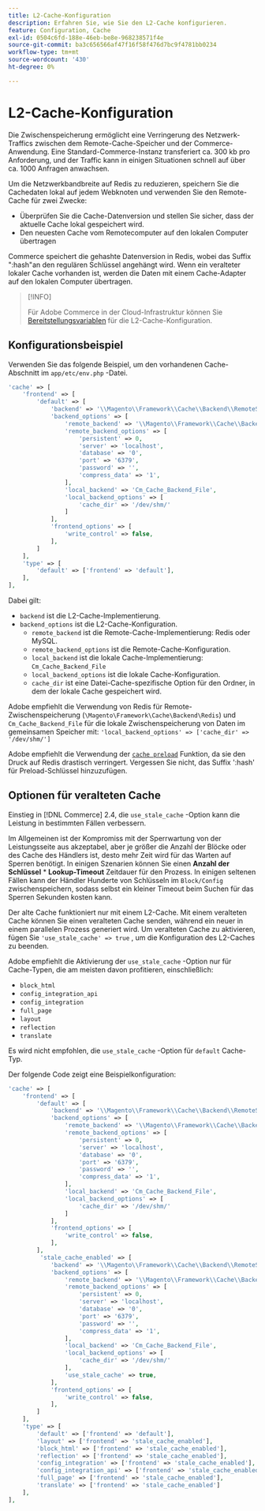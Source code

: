 ```yaml
---
title: L2-Cache-Konfiguration
description: Erfahren Sie, wie Sie den L2-Cache konfigurieren.
feature: Configuration, Cache
exl-id: 0504c6fd-188e-46eb-be8e-968238571f4e
source-git-commit: ba3c656566af47f16f58f476d7bc9f4781bb0234
workflow-type: tm+mt
source-wordcount: '430'
ht-degree: 0%

---
```


# L2-Cache-Konfiguration

Die Zwischenspeicherung ermöglicht eine Verringerung des Netzwerk-Traffics zwischen dem Remote-Cache-Speicher und der Commerce-Anwendung. Eine Standard-Commerce-Instanz transferiert ca. 300 kb pro Anforderung, und der Traffic kann in einigen Situationen schnell auf über ca. 1000 Anfragen anwachsen.

Um die Netzwerkbandbreite auf Redis zu reduzieren, speichern Sie die Cachedaten lokal auf jedem Webknoten und verwenden Sie den Remote-Cache für zwei Zwecke:

- Überprüfen Sie die Cache-Datenversion und stellen Sie sicher, dass der aktuelle Cache lokal gespeichert wird.
- Den neuesten Cache vom Remotecomputer auf den lokalen Computer übertragen

Commerce speichert die gehashte Datenversion in Redis, wobei das Suffix &quot;:hash&quot;an den regulären Schlüssel angehängt wird. Wenn ein veralteter lokaler Cache vorhanden ist, werden die Daten mit einem Cache-Adapter auf den lokalen Computer übertragen.

>[!INFO]
>
>Für Adobe Commerce in der Cloud-Infrastruktur können Sie [Bereitstellungsvariablen](https://experienceleague.adobe.com/docs/commerce-cloud-service/user-guide/configure/env/stage/variables-deploy.html#redis_backend) für die L2-Cache-Konfiguration.

## Konfigurationsbeispiel

Verwenden Sie das folgende Beispiel, um den vorhandenen Cache-Abschnitt im `app/etc/env.php` -Datei.

```php
'cache' => [
    'frontend' => [
        'default' => [
            'backend' => '\\Magento\\Framework\\Cache\\Backend\\RemoteSynchronizedCache',
            'backend_options' => [
                'remote_backend' => '\\Magento\\Framework\\Cache\\Backend\\Redis',
                'remote_backend_options' => [
                    'persistent' => 0,
                    'server' => 'localhost',
                    'database' => '0',
                    'port' => '6379',
                    'password' => '',
                    'compress_data' => '1',
                ],
                'local_backend' => 'Cm_Cache_Backend_File',
                'local_backend_options' => [
                    'cache_dir' => '/dev/shm/'
                ]
            ],
            'frontend_options' => [
                'write_control' => false,
            ],
        ]
    ],
    'type' => [
        'default' => ['frontend' => 'default'],
    ],
],
```

Dabei gilt:

- `backend` ist die L2-Cache-Implementierung.
- `backend_options` ist die L2-Cache-Konfiguration.
   - `remote_backend` ist die Remote-Cache-Implementierung: Redis oder MySQL.
   - `remote_backend_options` ist die Remote-Cache-Konfiguration.
   - `local_backend` ist die lokale Cache-Implementierung: `Cm_Cache_Backend_File`
   - `local_backend_options` ist die lokale Cache-Konfiguration.
   - `cache_dir` ist eine Datei-Cache-spezifische Option für den Ordner, in dem der lokale Cache gespeichert wird.

Adobe empfiehlt die Verwendung von Redis für Remote-Zwischenspeicherung (`\Magento\Framework\Cache\Backend\Redis`) und `Cm_Cache_Backend_File` für die lokale Zwischenspeicherung von Daten im gemeinsamen Speicher mit: `'local_backend_options' => ['cache_dir' => '/dev/shm/']`

Adobe empfiehlt die Verwendung der [`cache preload`](redis-pg-cache.md#redis-preload-feature) Funktion, da sie den Druck auf Redis drastisch verringert. Vergessen Sie nicht, das Suffix &#39;:hash&#39; für Preload-Schlüssel hinzuzufügen.

## Optionen für veralteten Cache

Einstieg in [!DNL Commerce] 2.4, die `use_stale_cache` -Option kann die Leistung in bestimmten Fällen verbessern.

Im Allgemeinen ist der Kompromiss mit der Sperrwartung von der Leistungsseite aus akzeptabel, aber je größer die Anzahl der Blöcke oder des Cache des Händlers ist, desto mehr Zeit wird für das Warten auf Sperren benötigt. In einigen Szenarien können Sie einen **Anzahl der Schlüssel** \* **Lookup-Timeout** Zeitdauer für den Prozess. In einigen seltenen Fällen kann der Händler Hunderte von Schlüsseln im `Block/Config` zwischenspeichern, sodass selbst ein kleiner Timeout beim Suchen für das Sperren Sekunden kosten kann.

Der alte Cache funktioniert nur mit einem L2-Cache. Mit einem veralteten Cache können Sie einen veralteten Cache senden, während ein neuer in einem parallelen Prozess generiert wird. Um veralteten Cache zu aktivieren, fügen Sie `'use_stale_cache' => true` , um die Konfiguration des L2-Caches zu beenden.

Adobe empfiehlt die Aktivierung der `use_stale_cache` -Option nur für Cache-Typen, die am meisten davon profitieren, einschließlich:

- `block_html`
- `config_integration_api`
- `config_integration`
- `full_page`
- `layout`
- `reflection`
- `translate`

Es wird nicht empfohlen, die `use_stale_cache` -Option für `default` Cache-Typ.

Der folgende Code zeigt eine Beispielkonfiguration:

```php
'cache' => [
    'frontend' => [
        'default' => [
            'backend' => '\\Magento\\Framework\\Cache\\Backend\\RemoteSynchronizedCache',
            'backend_options' => [
                'remote_backend' => '\\Magento\\Framework\\Cache\\Backend\\Redis',
                'remote_backend_options' => [
                    'persistent' => 0,
                    'server' => 'localhost',
                    'database' => '0',
                    'port' => '6379',
                    'password' => '',
                    'compress_data' => '1',
                ],
                'local_backend' => 'Cm_Cache_Backend_File',
                'local_backend_options' => [
                    'cache_dir' => '/dev/shm/'
                ]
            ],
            'frontend_options' => [
                'write_control' => false,
            ],
        ],
         'stale_cache_enabled' => [
            'backend' => '\\Magento\\Framework\\Cache\\Backend\\RemoteSynchronizedCache',
            'backend_options' => [
                'remote_backend' => '\\Magento\\Framework\\Cache\\Backend\\Redis',
                'remote_backend_options' => [
                    'persistent' => 0,
                    'server' => 'localhost',
                    'database' => '0',
                    'port' => '6379',
                    'password' => '',
                    'compress_data' => '1',
                ],
                'local_backend' => 'Cm_Cache_Backend_File',
                'local_backend_options' => [
                    'cache_dir' => '/dev/shm/'
                ],
                'use_stale_cache' => true,
            ],
            'frontend_options' => [
                'write_control' => false,
            ],
        ]
    ],
    'type' => [
        'default' => ['frontend' => 'default'],
        'layout' => ['frontend' => 'stale_cache_enabled'],
        'block_html' => ['frontend' => 'stale_cache_enabled'],
        'reflection' => ['frontend' => 'stale_cache_enabled'],
        'config_integration' => ['frontend' => 'stale_cache_enabled'],
        'config_integration_api' => ['frontend' => 'stale_cache_enabled'],
        'full_page' => ['frontend' => 'stale_cache_enabled'],
        'translate' => ['frontend' => 'stale_cache_enabled']
    ],
],
```
